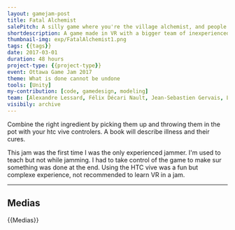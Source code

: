 ```yaml
---
layout: gamejam-post
title: Fatal Alchemist
salePitch: A silly game where you're the village alchemist, and people come to see you to cure their illnesses. However, you have to figure out their correct ailment and ingredients for the remedy, quickly enough, or the villagers will suffer side effects that cannot be undone.
shortdescription: A game made in VR with a bigger team of inexperienced jammers.
thumbnail-img: exp/FatalAlchemist1.png
tags: {{tags}}
date: 2017-03-01
duration: 48 hours
project-type: {{project-type}}
event: Ottawa Game Jam 2017
theme: What is done cannot be undone
tools: [Unity]
my-contribution: [code, gamedesign, modeling]
team: [Alexandre Lessard, Félix Décari Nault, Jean-Sebastien Gervais, Luc Savard, Richard Rail, Sacha Ravenda]
visibily: archive
---
```


Combine the right ingredient by picking them up and throwing them in the pot with your htc vive controlers. A book will describe illness and their cures.

This jam was the first time I was the only experienced jammer. I'm used to teach but not while jamming. I had to take control of the game to make sur something was done at the end. Using the HTC vive was a fun but complexe experience, not recommended to learn VR in a jam.

***
## Medias

{{Medias}}
